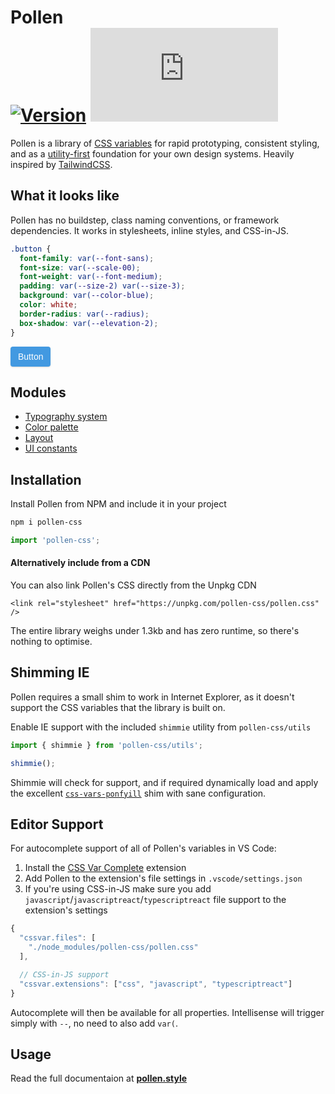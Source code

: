 # Pollen <br/> [![Version](https://img.shields.io/npm/v/pollen-css.svg?style=flat)](https://www.npmjs.com/package/pollen-css) ![Size](https://img.badgesize.io/https://unpkg.com/pollen-css/pollen.css?compression=gzip&label=size)

Pollen is a library of [CSS variables](https://developer.mozilla.org/en-US/docs/Web/CSS/--*) for rapid prototyping, consistent styling, and as a [utility-first](https://frontstuff.io/in-defense-of-utility-first-css) foundation for your own design systems. Heavily inspired by [TailwindCSS](https://tailwindcss.com).

## What it looks like

Pollen has no buildstep, class naming conventions, or framework dependencies. It works in stylesheets, inline styles, and CSS-in-JS.

```css
.button {
  font-family: var(--font-sans);
  font-size: var(--scale-00);
  font-weight: var(--font-medium);
  padding: var(--size-2) var(--size-3);
  background: var(--color-blue);
  color: white;
  border-radius: var(--radius);
  box-shadow: var(--elevation-2);
}
```

<button style="all: unset; font-family: sans-serif; font-size:
0.875rem; font-weight: 500; padding: 8px 12px; background: #4299e1; color: white; border-radius: 4px; box-shadow: 0 1px 3px 0 rgba(0, 0, 0, 0.1), 0 1px 2px 0 rgba(0, 0, 0, 0.06); cursor: pointer;">Button</button>

## Modules

- [Typography system](https://www.pollen.style/modules/typography)
- [Color palette](https://www.pollen.style/modules/colors)
- [Layout](https://www.pollen.style/modules/layout)
- [UI constants](https://www.pollen.style/modules/ui)

## Installation

Install Pollen from NPM and include it in your project

```bash
npm i pollen-css
```

```javascript
import 'pollen-css';
```

#### Alternatively include from a CDN

You can also link Pollen's CSS directly from the Unpkg CDN

```markup
<link rel="stylesheet" href="https://unpkg.com/pollen-css/pollen.css" />
```

The entire library weighs under 1.3kb and has zero runtime, so there's nothing to optimise.

## Shimming IE

Pollen requires a small shim to work in Internet Explorer, as it doesn't support the CSS variables that the library is built on.

Enable IE support with the included `shimmie` utility from `pollen-css/utils`

```javascript
import { shimmie } from 'pollen-css/utils';

shimmie();
```

Shimmie will check for support, and if required dynamically load and apply the excellent [`css-vars-ponfyill`](https://jhildenbiddle.github.io/css-vars-ponyfill/#/) shim with sane configuration.

## Editor Support

For autocomplete support of all of Pollen's variables in VS Code:

1. Install the [CSS Var Complete](https://marketplace.visualstudio.com/items?itemName=phoenisx.cssvar) extension
2. Add Pollen to the extension's file settings in `.vscode/settings.json`
3. If you're using CSS-in-JS make sure you add `javascript`/`javascriptreact`/`typescriptreact` file support to the extension's settings

```javascript
{
  "cssvar.files": [
    "./node_modules/pollen-css/pollen.css"
  ],

  // CSS-in-JS support
  "cssvar.extensions": ["css", "javascript", "typescriptreact"]
}
```

Autocomplete will then be available for all properties. Intellisense will trigger simply with `--`, no need to also add `var(`.
## Usage

Read the full documentaion at **[pollen.style](https://www.pollen.style)**
